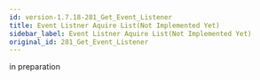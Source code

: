 ```yaml
---
id: version-1.7.18-281_Get_Event_Listener
title: Event Listner Aquire List(Not Implemented Yet)
sidebar_label: Event Listner Aquire List(Not Implemented Yet)
original_id: 281_Get_Event_Listener
---
```


in preparation

